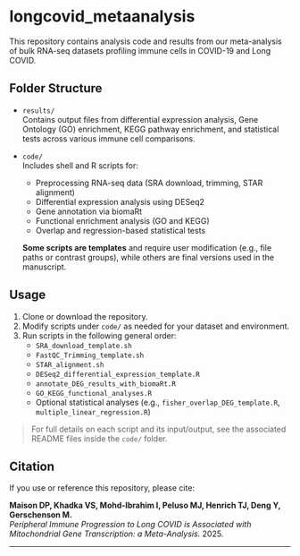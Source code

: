 # longcovid_metaanalysis

This repository contains analysis code and results from our meta-analysis of bulk RNA-seq datasets profiling immune cells in COVID-19 and Long COVID.

## Folder Structure

- `results/`  
  Contains output files from differential expression analysis, Gene Ontology (GO) enrichment, KEGG pathway enrichment, and statistical tests across various immune cell comparisons.

- `code/`  
  Includes shell and R scripts for:
  - Preprocessing RNA-seq data (SRA download, trimming, STAR alignment)
  - Differential expression analysis using DESeq2
  - Gene annotation via biomaRt
  - Functional enrichment analysis (GO and KEGG)
  - Overlap and regression-based statistical tests

  **Some scripts are templates** and require user modification (e.g., file paths or contrast groups), while others are final versions used in the manuscript.

## Usage

1. Clone or download the repository.
2. Modify scripts under `code/` as needed for your dataset and environment.
3. Run scripts in the following general order:
   - `SRA_download_template.sh`
   - `FastQC_Trimming_template.sh`
   - `STAR_alignment.sh`
   - `DESeq2_differential_expression_template.R`
   - `annotate_DEG_results_with_biomaRt.R`
   - `GO_KEGG_functional_analyses.R`
   - Optional statistical analyses (e.g., `fisher_overlap_DEG_template.R`, `multiple_linear_regression.R`)

> For full details on each script and its input/output, see the associated README files inside the `code/` folder.

## Citation

If you use or reference this repository, please cite:

**Maison DP, Khadka VS, Mohd-Ibrahim I, Peluso MJ, Henrich TJ, Deng Y, Gerschenson M.**  
*Peripheral Immune Progression to Long COVID is Associated with Mitochondrial Gene Transcription: a Meta-Analysis.* 2025.

---

